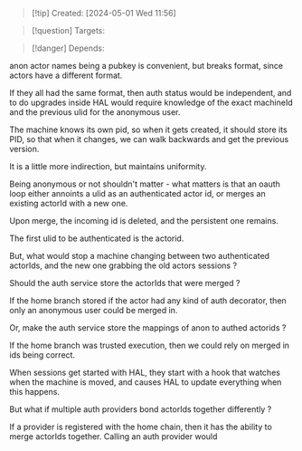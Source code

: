 
>[!tip] Created: [2024-05-01 Wed 11:56]

>[!question] Targets: 

>[!danger] Depends: 

anon actor names being a pubkey is convenient, but breaks format, since actors have a different format.

If they all had the same format, then auth status would be independent, and to do upgrades inside HAL would require knowledge of the exact machineId and the previous ulid for the anonymous user.

The machine knows its own pid, so when it gets created, it should store its PID, so that when it changes, we can walk backwards and get the previous version.

It is a little more indirection, but maintains uniformity.

Being anonymous or not shouldn't matter - what matters is that an oauth loop either annoints a ulid as an authenticated actor id, or merges an existing actorId with a new one.

Upon merge, the incoming id is deleted, and the persistent one remains.

The first ulid to be authenticated is the actorid.

But, what would stop a machine changing between two authenticated actorIds, and the new one grabbing the old actors sessions ?

Should the auth service store the actorIds that were merged ?

If the home branch stored if the actor had any kind of auth decorator, then only an anonymous user could be merged in.

Or, make the auth service store the mappings of anon to authed actorids ?

If the home branch was trusted execution, then we could rely on merged in ids being correct.

When sessions get started with HAL, they start with a hook that watches when the machine is moved, and causes HAL to update everything when this happens.

But what if multiple auth providers bond actorIds together differently ?

If a provider is registered with the home chain, then it has the ability to merge actorIds together.
Calling an auth provider would 


